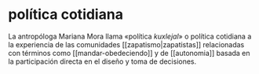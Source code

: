 # política cotidiana
La antropóloga Mariana Mora llama «política *kuxlejal*» o política cotidiana a la experiencia de las comunidades [[zapatismo|zapatistas]] relacionadas con términos como [[mandar-obedeciendo]] y de [[autonomia]] basada en la participación directa en el diseño y toma de decisiones.
